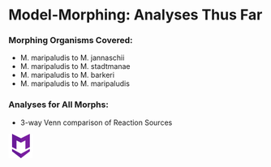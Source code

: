 # Model-Morphing: Analyses Thus Far

### Morphing Organisms Covered:
* M. maripaludis to M. jannaschii
* M. maripaludis to M. stadtmanae
* M. maripaludis to M. barkeri
* M. maripaludis to M. maripaludis

### Analyses for All Morphs:
* 3-way Venn comparison of Reaction Sources

![alt text](https://github.com/adam-p/markdown-here/raw/master/src/common/images/icon48.png "Logo Title Text 1")
